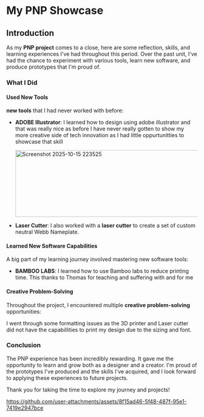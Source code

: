 
# My PNP Showcase

## Introduction

As my **PNP project** comes to a close, here are some reflection, skills, and learning experiences I've had throughout this period. Over the past unit, I've had the chance to experiment with various tools, learn new software, and produce prototypes that I'm proud of.

### What I Did

#### **Used New Tools**

**new tools** that I had never worked with before:

- **ADOBE Illustrator**: I learned how to design using adobe illustrator and that was really nice as before I have never really gotten to show my more creative side of tech innovation as I had little oppurtunitties to showcase that skill
  
  <img width="706" height="176" alt="Screenshot 2025-10-15 223525" src="https://github.com/user-attachments/assets/65aa77f2-8827-4b53-822c-538882523251" />


- **Laser Cutter**: I also worked with a **laser cutter** to create a set of custom neutral Webb Nameplate.
  

#### **Learned New Software Capabilities**

A big part of my learning journey involved mastering new software tools:

- **BAMBOO LABS**: I learned how to use Bamboo labs to reduce printing time. This thanks to Thomas for teaching and suffering with and for me
  

#### **Creative Problem-Solving**

Throughout the project, I encountered multiple **creative problem-solving** opportunities:

I went through some formatting issues as the 3D printer and Laser cutter did not have the capabillities to print my design due to the sizing and font.

### Conclusion

The PNP experience has been incredibly rewarding. It gave me the opportunity to learn and grow both as a designer and a creator. I'm proud of the prototypes I've produced and the skills I've acquired, and I look forward to applying these experiences to future projects.

Thank you for taking the time to explore my journey and projects!


https://github.com/user-attachments/assets/8f15ad46-5f48-487f-95e1-7419e2947bce


